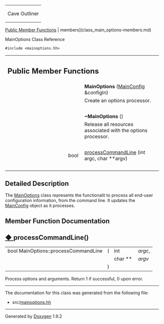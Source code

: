 <table data-cellspacing="0" data-cellpadding="0">
<colgroup>
<col style="width: 100%" />
</colgroup>
<tbody>
<tr class="odd" style="height: 56px;">
<td id="projectalign" style="padding-left: 0.5em"><div id="projectname">
Cave Outliner
</div></td>
</tr>
</tbody>
</table>

[Public Member Functions](#pub-methods) | 
members](class_main_options-members.md)

MainOptions Class Reference

`#include <mainoptions.hh>`

<table class="memberdecls">
<colgroup>
<col style="width: 50%" />
<col style="width: 50%" />
</colgroup>
<tbody>
<tr class="odd heading">
<td colspan="2"><h2 id="public-member-functions" class="groupheader"><span id="pub-methods"></span> Public Member Functions</h2></td>
</tr>
<tr class="even memitem:af3c0f3afe360cabab115c2a239555b9c">
<td style="text-align: right;" class="memItemLeft" data-valign="top"><span id="af3c0f3afe360cabab115c2a239555b9c"></span>  </td>
<td class="memItemRight" data-valign="bottom"><strong>MainOptions</strong> (<a href="https://github.com/jariarkko/cave-outliner/blob/master/doc/class_main_config.md" class="el">MainConfig</a> &amp;configIn)</td>
</tr>
<tr class="odd memdesc:af3c0f3afe360cabab115c2a239555b9c">
<td class="mdescLeft"> </td>
<td class="mdescRight">Create an options processor.<br />
</td>
</tr>
<tr class="even separator:af3c0f3afe360cabab115c2a239555b9c">
<td colspan="2" class="memSeparator"> </td>
</tr>
<tr class="odd memitem:a012c2b3ec96c28f973d4a6db4f77b54c">
<td style="text-align: right;" class="memItemLeft" data-valign="top"><span id="a012c2b3ec96c28f973d4a6db4f77b54c"></span>  </td>
<td class="memItemRight" data-valign="bottom"><strong>~MainOptions</strong> ()</td>
</tr>
<tr class="even memdesc:a012c2b3ec96c28f973d4a6db4f77b54c">
<td class="mdescLeft"> </td>
<td class="mdescRight">Release all resources associated with the options processor.<br />
</td>
</tr>
<tr class="odd separator:a012c2b3ec96c28f973d4a6db4f77b54c">
<td colspan="2" class="memSeparator"> </td>
</tr>
<tr class="even memitem:a19b9958f21a641e84d004cc0a6f495fb">
<td style="text-align: right;" class="memItemLeft" data-valign="top">bool </td>
<td class="memItemRight" data-valign="bottom"><a href="https://github.com/jariarkko/cave-outliner/blob/master/doc/class_main_options.md#a19b9958f21a641e84d004cc0a6f495fb" class="el">processCommandLine</a> (int argc, char **argv)</td>
</tr>
<tr class="odd separator:a19b9958f21a641e84d004cc0a6f495fb">
<td colspan="2" class="memSeparator"> </td>
</tr>
</tbody>
</table>

<span id="details"></span>

## Detailed Description

The <a href="https://github.com/jariarkko/cave-outliner/blob/master/doc/class_main_options.md" class="el">MainOptions</a> class
represents the functionalit to process all end-user configuration
information, from the command line. It updates the
<a href="https://github.com/jariarkko/cave-outliner/blob/master/doc/class_main_config.md" class="el">MainConfig</a> object as it
processes.

## Member Function Documentation

<span id="a19b9958f21a641e84d004cc0a6f495fb"></span>

## <span class="permalink">[◆ ](#a19b9958f21a641e84d004cc0a6f495fb)</span>processCommandLine()

<table class="memname">
<tbody>
<tr class="odd">
<td class="memname">bool MainOptions::processCommandLine</td>
<td>(</td>
<td class="paramtype">int </td>
<td class="paramname"><em>argc</em>,</td>
</tr>
<tr class="even">
<td class="paramkey"></td>
<td></td>
<td class="paramtype">char ** </td>
<td class="paramname"><em>argv</em> </td>
</tr>
<tr class="odd">
<td></td>
<td>)</td>
<td></td>
<td></td>
</tr>
</tbody>
</table>

Process options and arguments. Return 1 if successful, 0 upon error.

------------------------------------------------------------------------

The documentation for this class was generated from the following file:

-   src/<a href="mainoptions_8hh_source.md" class="el">mainoptions.hh</a>

------------------------------------------------------------------------

<span class="small">Generated
by [Doxygen](https://www.doxygen.org/index.md)
1.9.2</span>
